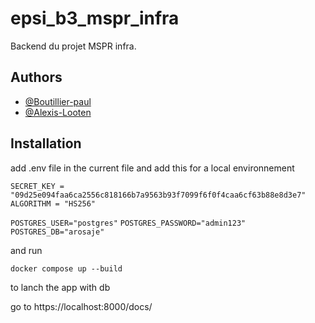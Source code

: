 
# epsi_b3_mspr_infra

Backend du projet MSPR infra.


## Authors

- [@Boutillier-paul](https://github.com/Boutillier-paul)
- [@Alexis-Looten](https://github.com/Alexis-Looten)


## Installation

add .env file in the current file and add this for a local environnement

`SECRET_KEY = "09d25e094faa6ca2556c818166b7a9563b93f7099f6f0f4caa6cf63b88e8d3e7"`
`ALGORITHM = "HS256"`


`POSTGRES_USER="postgres"`
`POSTGRES_PASSWORD="admin123"`
`POSTGRES_DB="arosaje"`

and run 

`docker compose up --build`

to lanch the app with db

go to https://localhost:8000/docs/
